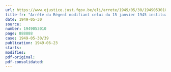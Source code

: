 ```yaml
---
url: https://www.ejustice.just.fgov.be/eli/arrete/1949/05/30/1949053010/justel
title-fr: "Arrêté du Régent modifiant celui du 15 janvier 1945 instituant auprès du Ministère de l'Agriculture un Service général de Contrôle des semences et des plants agricoles et horticoles"
date: 1949-05-30
source:
number: 1949053010
page: 888888
case: 1949-05-30/39
publication: 1949-06-23
starts:
modifies:
pdf-original:
pdf-consolidated:
---
```


